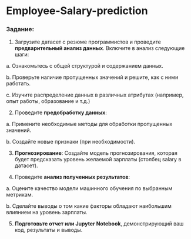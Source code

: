 # Employee-Salary-prediction

### **Задание:**

1. Загрузите датасет с резюме программистов и проведите **предварительный анализ
данных**. Включите в анализ следующие шаги:

a. Ознакомьтесь с общей структурой и содержанием данных.

b. Проверьте наличие пропущенных значений и решите, как с ними работать.

c. Изучите распределение данных в различных атрибутах (например, опыт работы,
образование и т.д.)

2. Проведите **предобработку данных**:

a. Примените необходимые методы для обработки пропущенных значений.

b. Создайте новые признаки (при необходимости).

3. **Прогнозирование**: Создайте модель прогнозирования, которая будет предсказать
уровень желаемой зарплаты (столбец salary в датасет).

4. Проведите **анализ полученных результатов**:

a. Оцените качество модели машинного обучения по выбранным метрикам.

b. Сделайте выводы о том какие факторы обладают наибольшим влиянием на уровень
зарплаты.

5. **Подготовьте отчет или Jupyter Notebook**, демонстрирующий ваш код, результаты и
выводы.

